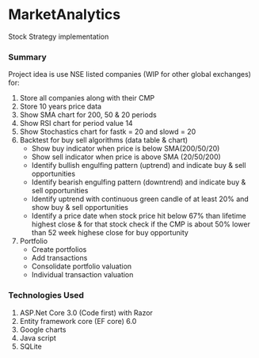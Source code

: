 # MarketAnalytics
Stock Strategy implementation
<h3>Summary</h3>
  Project idea is use NSE listed companies (WIP for other global exchanges) for:
  <ol>
  <li>Store all companies along with their CMP</li>
  <li>Store 10 years price data</li>
  <li>Show SMA chart for 200, 50 & 20 periods</li>
  <li>Show RSI chart for period value 14</li>
  <li>Show Stochastics chart for fastk = 20 and slowd = 20</li>
  <li>Backtest for buy sell algorithms (data table & chart)
    <ul>
      <li>Show buy indicator when price is below SMA(200/50/20)</li>
      <li>Show sell indicator when price is above SMA (20/50/200)</li>
      <li>Identify bullish engulfing pattern (uptrend) and indicate buy & sell opportunities</li>
      <li>Identify bearish engulfing pattern (downtrend) and indicate buy & sell opportunities</li>
      <li>Identify uptrend with continuous green candle of at least 20% and show buy & sell opportunities</li>
      <li>Identify a price date when stock price hit below 67% than lifetime highest close & for that stock check if the CMP is about 50% lower than 52 week highese close for buy opportunity</li>
    </ul>
  </li>
  <li>Portfolio
    <ul>
      <li>Create portfolios</li>
      <li>Add transactions</li>
      <li>Consolidate portfolio valuation</li>
      <li>Individual transaction valuation</li>
    </ul>
  </li>
  </ol>
  <h3>Technologies Used</h3>
  <ol>
  <li>ASP.Net Core 3.0 (Code first) with Razor</li>
  <li>Entity framework core (EF core) 6.0</li>
  <li>Google charts</li>
  <li>Java script</li>
  <li>SQLite</li>
</ol>
